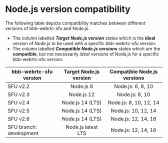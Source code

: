  # Node.js version compatibility 

The following table depicts compatibility matches between different versions of bbb-webrtc-sfu and Node.js.
  - The column labelled **_Target Node.js version_** states which is the **ideal** version of Node.js to be used with a specific bbb-webrtc-sfu version.
  - The column labelled **_Compatible Node.js versions_** states which are the **compatible**, but not necessarily _ideal_ versions of Node.js for a 
specific bbb-webrtc-sfu version.

  
| bbb-webrtc-sfu version | Target Node.js version      | Compatible Node.js versions         |
|------------------------|:---------------------------:|:-----------------------------------:|
| SFU v2.2               | Node.js 8                   | Node.js: 6, 8, 10                   |
| SFU v2.3               | Node.js 12                  | Node.js: 8, 10                      |
| SFU v2.4               | Node.js 14 (LTS)            | Node.js: 8, 10, 12, 14              |
| SFU v2.5               | Node.js 14 (LTS)            | Node.js: 10, 12, 14                 |
| SFU v2.6               | Node.js 14 (LTS)            | Node.js: 12, 14, 16                 |
| SFU branch: development| Node.js latest LTS          | Node.js: 12, 14, 16                 |
